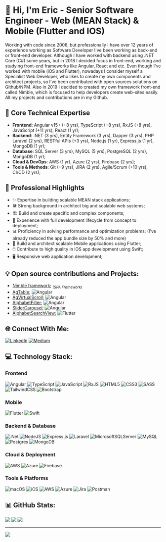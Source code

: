 # 👋 Hi, I'm Eric - Senior Software Engineer - Web (MEAN Stack) & Mobile (Flutter and IOS)

Working with code since 2008, but professionally I have over 12 years of experience working as Software Developer I've been working as back-end or front-end developer. Although I have worked with backend using .NET Core (C#) some years, but in 2018 I decided focus in front-end, working and studying front-end frameworks like Angular, React and etc. Even though I've worked with mobile (iOS and Flutter), nowadays I consider myself a Specialist Web Developer, who likes to create my own components and architect projects, so I’ve been contributed with open sources solutions on Github/NPM. Also in 2019 I decided to created my own framework front-end called Nimble, which is focused to help developers create web-sites easily. All my projects and contributions are in my Github.

## 🔧 Core Technical Expertise
- **Frontend**: Angular v15+ (+8 yrs), TypeScript (+8 yrs), RxJS (+8 yrs), JavaScript (+11 yrs), React (1 yr);
- **Backend**: .NET (3 yrs), Entity Framework (3 yrs), Dapper (3 yrs), PHP Laravel (2 yrs), RESTful APIs (+3 yrs), Node.js (1 yr), Express.js (1 yr), MongoDB (1 yr);
- **Database**: SQL Server (3 yrs), MySQL (5 yrs), PostgreSQL (2 yrs), MongoDB (1 yr);
- **Cloud & DevOps**: AWS (1 yr), Azure (2 yrs), Firebase (2 yrs);
- **Tools & Methods**: Git (+9 yrs), JIRA (2 yrs), Agile/Scrum (+10 yrs), CI/CD (2 yrs);

## 💼 Professional Highlights
- ✨ Expertise in building scalable MEAN stack applications;
- 🛠 Strong background in architect big and scalable web systems;
- 🏗️ Build and create specific and complex components;
- 🔄 Experience with full development lifecycle from concept to deployment;
- 📊 Proficiency in solving performance and optimization problems; (I've already reduced the app bundle size by 50% and more)
- 📱 Build and architect scalable Mobile applications using Flutter;
- 🖱️ Contribute to high quality in iOS app development using Swift;
- 🖥️ Responsive web application development;

## 💡 Open source contributions and Projects:
- [Nimble framework](https://ericferreira1992.github.io/nimble-page); <sub>_(SPA Framework)_</sub>
- [AgTable](https://ericferreira1992.github.io/ag-table); ![Angular](https://img.shields.io/badge/angular-%23DD0031.svg?style=social&logo=angular)
- [AgVirtualScroll](https://ericferreira1992.github.io/ag-virtual-scroll); ![Angular](https://img.shields.io/badge/angular-%23DD0031.svg?style=social&logo=angular)
- [AlphabetFilter](https://ericferreira1992.github.io/alphabet-filter); ![Angular](https://img.shields.io/badge/angular-%23DD0031.svg?style=social&logo=angular)
- [SliderCarousel](https://ericferreira1992.github.io/slider-carousel); ![Angular](https://img.shields.io/badge/angular-%23DD0031.svg?style=social&logo=angular)
- [AlphabetSearchView](https://pub.dev/packages/alphabet_search_view); ![Flutter](https://img.shields.io/badge/Flutter-%2302569B.svg?style=social&logo=flutter)

## 🌐 Connect With Me:
[![LinkedIn](https://img.shields.io/badge/LinkedIn-%230077B5.svg?logo=linkedin&logoColor=white)](https://www.linkedin.com/in/ericferreira92/)
[![Medium](https://img.shields.io/badge/Medium-%2312100E.svg?logo=medium&logoColor=white)](https://medium.com/@ericandrade_24404)

## 💻 Technology Stack:

### Frontend
![Angular](https://img.shields.io/badge/angular-%23DD0031.svg?style=for-the-badge&logo=angular&logoColor=white)
![TypeScript](https://img.shields.io/badge/typescript-%23007ACC.svg?style=for-the-badge&logo=typescript&logoColor=white)
![JavaScript](https://img.shields.io/badge/javascript-%23323330.svg?style=for-the-badge&logo=javascript&logoColor=%23F7DF1E)
![RxJS](https://img.shields.io/badge/rxjs-%23B7178C.svg?style=for-the-badge&logo=reactivex&logoColor=white)
![HTML5](https://img.shields.io/badge/html5-%23E34F26.svg?style=for-the-badge&logo=html5&logoColor=white)
![CSS3](https://img.shields.io/badge/css3-%231572B6.svg?style=for-the-badge&logo=css3&logoColor=white)
![SASS](https://img.shields.io/badge/SASS-hotpink.svg?style=for-the-badge&logo=SASS&logoColor=white)
![TailwindCSS](https://img.shields.io/badge/tailwindcss-%2338B2AC.svg?style=for-the-badge&logo=tailwind-css&logoColor=white)
![Bootstrap](https://img.shields.io/badge/bootstrap-%23563D7C.svg?style=for-the-badge&logo=bootstrap&logoColor=white)

### Mobile
![Flutter](https://img.shields.io/badge/Flutter-%2302569B.svg?style=for-the-badge&logo=flutter&logoColor=white)
![Swift](https://img.shields.io/badge/swift-F54A2A.svg?style=for-the-badge&logo=swift&logoColor=white)

### Backend & Database
![.Net](https://img.shields.io/badge/.NET-5C2D91?style=for-the-badge&logo=.net&logoColor=white)
![NodeJS](https://img.shields.io/badge/node.js-6DA55F?style=for-the-badge&logo=node.js&logoColor=white)
![Express.js](https://img.shields.io/badge/express.js-%23404d59.svg?style=for-the-badge&logo=express&logoColor=%2361DAFB)
![Laravel](https://img.shields.io/badge/laravel-%23FF2D20.svg?style=for-the-badge&logo=laravel&logoColor=white)
![MicrosoftSQLServer](https://img.shields.io/badge/Microsoft%20SQL%20Server-CC2927?style=for-the-badge&logo=microsoft%20sql%20server&logoColor=white)
![MySQL](https://img.shields.io/badge/mysql-4479A1.svg?style=for-the-badge&logo=mysql&logoColor=white)
![Postgres](https://img.shields.io/badge/postgres-%23316192.svg?style=for-the-badge&logo=postgresql&logoColor=white)
![MongoDB](https://img.shields.io/badge/MongoDB-%234ea94b.svg?style=for-the-badge&logo=mongodb&logoColor=white)

### Cloud & Deployment
![AWS](https://img.shields.io/badge/AWS-%23FF9900.svg?style=for-the-badge&logo=amazon-aws&logoColor=white)
![Azure](https://img.shields.io/badge/azure-%230072C6.svg?style=for-the-badge&logo=azure-devops&logoColor=white)
![Firebase](https://img.shields.io/badge/firebase-%23039BE5.svg?style=for-the-badge&logo=firebase)

### Tools & Platforms
![macOS](https://img.shields.io/badge/mac%20os-000000?style=for-the-badge&logo=macos&logoColor=F0F0F0)
![iOS](https://img.shields.io/badge/iOS-000000?style=for-the-badge&logo=ios&logoColor=white)
![AWS](https://img.shields.io/badge/AWS-%23FF9900.svg?style=for-the-badge&logo=amazon-aws&logoColor=white)
![Azure](https://img.shields.io/badge/azure-%230072C6.svg?style=for-the-badge&logo=microsoftazure&logoColor=white)
![Jira](https://img.shields.io/badge/jira-%230A0FFF.svg?style=for-the-badge&logo=jira&logoColor=white)
![Postman](https://img.shields.io/badge/Postman-FF6C37?style=for-the-badge&logo=postman&logoColor=white)

## 📊 GitHub Stats:
![](https://github-readme-stats.vercel.app/api?username=ericferreira1992&theme=dark&hide_border=true&include_all_commits=false&count_private=false)
![](https://github-readme-streak-stats.herokuapp.com/?user=ericferreira1992&theme=dark&hide_border=true)
![](https://github-readme-stats.vercel.app/api/top-langs/?username=ericferreira1992&theme=dark&hide_border=true&include_all_commits=false&count_private=false&layout=compact)

---
[![](https://visitcount.itsvg.in/api?id=ericferreira1992&icon=5&color=0)](https://visitcount.itsvg.in)
